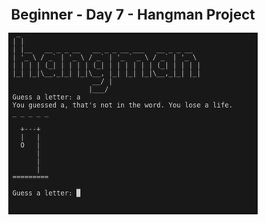 <h1 align=center>Beginner - Day 7 - Hangman Project</h1>
<p align = center><img src="hangman_screen.png"></p>